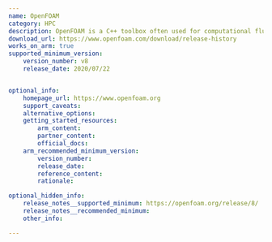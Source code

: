 ```yaml
---
name: OpenFOAM
category: HPC
description: OpenFOAM is a C++ toolbox often used for computational fluid dynamics (CFD).
download_url: https://www.openfoam.com/download/release-history
works_on_arm: true
supported_minimum_version:
    version_number: v8
    release_date: 2020/07/22


optional_info:
    homepage_url: https://www.openfoam.org
    support_caveats:
    alternative_options:
    getting_started_resources:
        arm_content: 
        partner_content: 
        official_docs: 
    arm_recommended_minimum_version:
        version_number:
        release_date:
        reference_content:
        rationale:

optional_hidden_info:
    release_notes__supported_minimum: https://openfoam.org/release/8/
    release_notes__recommended_minimum:
    other_info:

---
```

